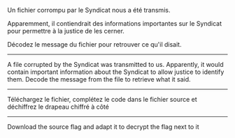 Un fichier corrompu par le Syndicat nous a été transmis.

Apparemment, il contiendrait des informations importantes sur le Syndicat pour permettre à la justice de les cerner.

Décodez le message du fichier pour retrouver ce qu'il disait.

--------------------------------

A file corrupted by the Syndicat was transmitted to us.
Apparently, it would contain important information about the Syndicat to allow justice to identify them.
Decode the message from the file to retrieve what it said.

--------------------------------

Téléchargez le fichier, complétez le code dans le fichier source et déchiffrez le drapeau chiffré à côté

--------------------------------

Download the source flag and adapt it to decrypt the flag next to it
